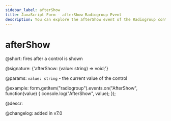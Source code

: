 ```yaml
---
sidebar_label: afterShow
title: JavaScript Form - afterShow Radiogroup Event 
description: You can explore the afterShow event of the Radiogroup control of Form in the documentation of the DHTMLX JavaScript UI library. Browse developer guides and API reference, try out code examples and live demos, and download a free 30-day evaluation version of DHTMLX Suite 7.
---
```


# afterShow

@short: fires after a control is shown

@signature: {'afterShow: (value: string) => void;'} 

@params:
`value: string` - the current value of the control

@example:
form.getItem("radiogroup").events.on("AfterShow", function(value) {
    console.log("AfterShow", value);
});

@descr:

@changelog: added in v7.0
